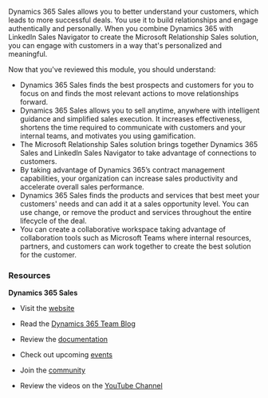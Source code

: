 Dynamics 365 Sales allows you to better understand your customers, which leads to more successful deals. You use it to build relationships and engage authentically and personally. When you combine Dynamics 365 with LinkedIn Sales Navigator to create the Microsoft Relationship Sales solution, you can engage with customers in a way that's personalized and meaningful.

Now that you've reviewed this module, you should understand:

- Dynamics 365 Sales finds the best prospects and customers for you to focus on and finds the most relevant actions to move relationships forward.
- Dynamics 365 Sales allows you to sell anytime, anywhere with intelligent guidance and simplified sales execution. It increases effectiveness, shortens the time required to communicate with customers and your internal teams, and motivates you using gamification.
- The Microsoft Relationship Sales solution brings together Dynamics 365 Sales and LinkedIn Sales Navigator to take advantage of connections to customers.
- By taking advantage of Dynamics 365’s contract management capabilities, your organization can increase sales productivity and accelerate overall sales performance.   
- Dynamics 365 Sales finds the products and services that best meet your customers' needs and can add it at a sales opportunity level. You can use change, or remove the product and services throughout the entire lifecycle of the deal.  
- You can create a collaborative workspace taking advantage of collaboration tools such as Microsoft Teams where internal resources, partners, and customers can work together to create the best solution for the customer.  

### Resources

**Dynamics 365 Sales**

- Visit the [website](https://dynamics.microsoft.com/sales/overview/) 

- Read the [Dynamics 365 Team Blog ](https://cloudblogs.microsoft.com/dynamics365/) 

- Review the [documentation](https://docs.microsoft.com/dynamics365/sales/index) 

- Check out upcoming [events](https://dynamics.microsoft.com/events/) 

- Join the [community](https://community.dynamics.com/) 

- Review the videos on the [YouTube Channel ](https://www.youtube.com/channel/UCJGCg4rB3QSs8y_1FquelBQ)
